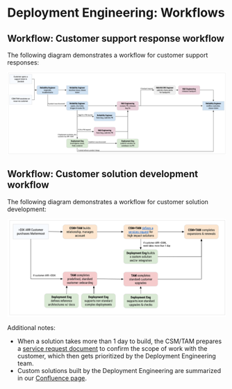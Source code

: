 # Deployment Engineering: Workflows

## Workflow: Customer support response workflow

The following diagram demonstrates a workflow for customer support responses:

![post-sales-support-workflow](../../.gitbook/assets/post-sales-support-workflow.png)

## Workflow: Customer solution development workflow

The following diagram demonstrates a workflow for customer solution development:

![post-sales-solutions-workflow](../../.gitbook/assets/post-sales-solutions-workflow.png)

Additional notes:

 - When a solution takes more than 1 day to build, the CSM/TAM prepares a [service request document](https://docs.google.com/document/d/1EbP4Ab7N2hEAv--DRCcZHk0XtlG1MFP8F8F0viaTM7I/edit) to confirm the scope of work with the customer, which then gets prioritized by the Deployment Engineering team.
 - Custom solutions built by the Deployment Engineering are summarized in our [Confluence page](https://mattermost.atlassian.net/wiki/spaces/~557058c88c3d11b60143deaba6d3d018132127/pages/edit-v2/2461925377?draftShareId=13d69a4b-f7ba-4e33-87e2-4e1bee3b0536&inEditorTemplatesPanel=auto_closed).
